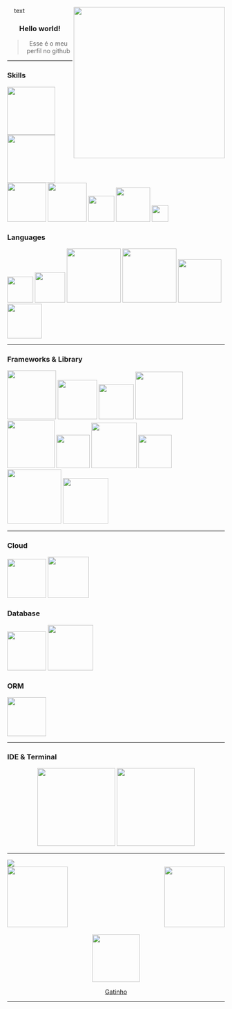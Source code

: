 &nbsp;&nbsp;&nbsp;&nbsp;text<img align="right"  width="350" src="https://c.tenor.com/ZQndYO4NwBcAAAAC/tenor.gif">
<div align="center">

### Hello world!

> Esse é o meu perfil no github
</div>

***

### Skills

<p>
     <img width="111" src="https://img.shields.io/badge/-JavaScript-black?style=flat-square&logo=javascript"/>
     <img width="111" src="https://img.shields.io/badge/-TypeScript-black?style=flat-square&logo=typescript">
     <img width="90" src="https://img.shields.io/badge/-Node.js-black?style=flat-square&logo=Node.js" />
     <img width="90" src="https://img.shields.io/badge/-GitHub-black?style=flat-square&logo=github"/>
     <img width="60" src="https://img.shields.io/badge/-Git-black?style=flat-square&logo=git"> 
     <img width="79" src="https://img.shields.io/badge/-Unity-black?style=flat-square&logo=unity">
     <img width="38" src="https://img.shields.io/badge/C%23-black?style=flat-square&logo=c-sharp">
</p>

### Languages 
<p>
<img width="60" src="https://img.shields.io/badge/C%23-239120?style=for-the-badge&logo=csharp&logoColor=white" />
<img width="70" src="https://img.shields.io/badge/C%2B%2B-00599C?style=for-the-badge&logo=c%2B%2B&logoColor=white" />
<img width="125" src="https://img.shields.io/badge/JavaScript-323330?style=for-the-badge&logo=javascript&logoColor=F7DF1E" />
<img width="125" src="https://img.shields.io/badge/TypeScript-007ACC?style=for-the-badge&logo=typescript&logoColor=white" />
<img width="100" src="https://img.shields.io/badge/Python-FFD43B?style=for-the-badge&logo=python&logoColor=blue" />
<img width="80" src="https://img.shields.io/badge/Rust-black?style=for-the-badge&logo=rust&logoColor=#E57324" />     
</p>

***

### Frameworks & Library 

<p>
     <img width="113" src="https://img.shields.io/badge/Express.js-black?style=flat-square&logo=express">
     <img width="91" src="https://img.shields.io/badge/Next.js-black?style=flat-square&logo=Next.js">
     <img width="81" src="https://img.shields.io/badge/-React-black?style=flat-square&logo=React"/>
     <img width="110" src="https://img.shields.io/badge/-Socket.io-black?style=flat-square&logo=Socket.io"/>
     <img width="110" src="https://img.shields.io/badge/Chakra--UI-319795?style=for-the-badge&logo=chakra-ui&logoColor=white"/>
     <img width="77" src="https://img.shields.io/badge/Deno-464647?style=for-the-badge&logo=deno&logoColor=white"/>
     <img width="105" src="https://img.shields.io/badge/Electron-2B2E3A?style=for-the-badge&logo=electron&logoColor=9FEAF9"/>
     <img width="77" src="https://img.shields.io/badge/Tauri-FFC131?style=for-the-badge&logo=Tauri&logoColor=white"/>
     <img width="125" src="https://img.shields.io/badge/Tailwind_CSS-38B2AC?style=for-the-badge&logo=tailwind-css&logoColor=white"/>
     <img width="105" src="https://img.shields.io/badge/Node%20js-339933?style=for-the-badge&logo=nodedotjs&logoColor=white"/>
</p>

***

### Cloud 
<p>
          <img width="90" src="https://img.shields.io/badge/Vercel-000000?style=for-the-badge&logo=vercel&logoColor=white"/>
          <img width="95" src="https://img.shields.io/badge/Netlify-00C7B7?style=for-the-badge&logo=netlify&logoColor=white"/>
</p>

### Database
<p>
     <img width="90" src="https://img.shields.io/badge/MongoDB-4EA94B?style=for-the-badge&logo=mongodb&logoColor=white" />
     <img width="105" src="https://img.shields.io/badge/PostgreSQL-316192?style=for-the-badge&logo=postgresql&logoColor=white" />
</p>

### ORM
<p>
     <img width="90" src="https://img.shields.io/badge/Prisma-3982CE?style=for-the-badge&logo=Prisma&logoColor=white" />
</p>

***


### IDE & Terminal

<p align="center">
     <img width="180" src="https://img.shields.io/badge/-Visual Studio Code-black?style=flat-square&logo=visualstudiocode"/>
     <img width="180" src="https://img.shields.io/badge/-Windows Terminal-black?style=flat-square&logo=windowsterminal"/>
</p>

***

<img src="https://64.media.tumblr.com/196e5caf117c379ca8b4138f5061a9f2/tumblr_oz3l83lbxW1vghtqoo2_1280.gif">
 
<div>
  <a href="https://github.com/SemNomeChan">
    <img height="140em" src="https://github-readme-stats.vercel.app/api/pin/?username=unknownncat&repo=unknownncat&text_color=ff4500&theme=midnight-purple&show_icons=true"/>
    <img height="140em" align="right" src="https://github-readme-stats.vercel.app/api?username=unknownncat&show_icons=true&theme=midnight-purple&include_all_commits=true&count_private=true&text_color=ff4500"/>
  </div>
  </br>
  
<div align="center">
  <img src="https://media.giphy.com/media/vFKqnCdLPNOKc/giphy.gif" width="110" height="110" />
  <p>Gatinho</p>
</div>

***
